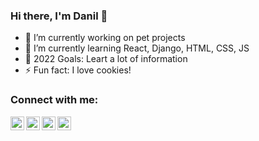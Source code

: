 ### Hi there, I'm Danil 👋

- 🔭 I’m currently working on pet projects
- 🌱 I’m currently learning React, Django, HTML, CSS, JS
- 🥅 2022 Goals: Leart a lot of information
- ⚡ Fun fact: I love cookies!

### Connect with me:

[<img align="left" alt="" width="22px" src="https://cdn.jsdelivr.net/npm/simple-icons@v3/icons/twitter.svg" />][twitter]
[<img align="left" alt="dborodin836 | LinkedIn" width="22px" src="https://cdn.jsdelivr.net/npm/simple-icons@v3/icons/linkedin.svg" />][linkedin]
[<img align="left" alt="dborodin836 | Instagram" width="22px" src="https://cdn.jsdelivr.net/npm/simple-icons@v3/icons/instagram.svg" />][instagram]
[<img align="left" alt="dborodin836 | Telegram" width="22px" src="https://cdn.jsdelivr.net/npm/simple-icons@3.13.0/icons/telegram.svg" />][telegram]

[twitter]: https://twitter.com/dborodin836  
[instagram]: https://instagram.com/dborodin836
[linkedin]: https://linkedin.com/in/dborodin836
[telegram]: https://t.me/dborodin836
